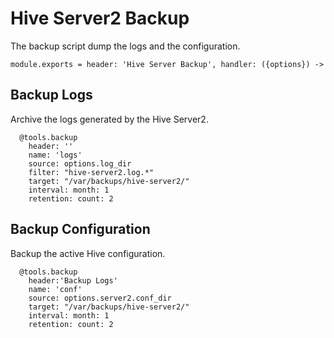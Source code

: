 
# Hive Server2 Backup

The backup script dump the logs and the configuration.

    module.exports = header: 'Hive Server Backup', handler: ({options}) ->

## Backup Logs

Archive the logs generated by the Hive Server2.

      @tools.backup
        header: ''
        name: 'logs'
        source: options.log_dir
        filter: "hive-server2.log.*"
        target: "/var/backups/hive-server2/"
        interval: month: 1
        retention: count: 2

## Backup Configuration

Backup the active Hive configuration.

      @tools.backup
        header:'Backup Logs'
        name: 'conf'
        source: options.server2.conf_dir
        target: "/var/backups/hive-server2/"
        interval: month: 1
        retention: count: 2
